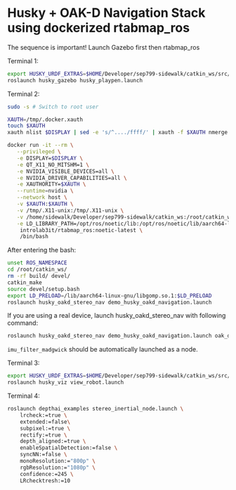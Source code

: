 # Husky + OAK-D Navigation Stack using dockerized rtabmap_ros

The sequence is important! Launch Gazebo first then rtabmap_ros

Terminal 1:
```bash
export HUSKY_URDF_EXTRAS=$HOME/Developer/sep799-sidewalk/catkin_ws/src/husky_oakd_stereo_nav/urdf/mcm07_customization.urdf.xacro
roslaunch husky_gazebo husky_playpen.launch
```

Terminal 2:
```bash
sudo -s # Switch to root user

XAUTH=/tmp/.docker.xauth
touch $XAUTH
xauth nlist $DISPLAY | sed -e 's/^..../ffff/' | xauth -f $XAUTH nmerge -

docker run -it --rm \
   --privileged \
   -e DISPLAY=$DISPLAY \
   -e QT_X11_NO_MITSHM=1 \
   -e NVIDIA_VISIBLE_DEVICES=all \
   -e NVIDIA_DRIVER_CAPABILITIES=all \
   -e XAUTHORITY=$XAUTH \
   --runtime=nvidia \
   --network host \
   -v $XAUTH:$XAUTH \
   -v /tmp/.X11-unix:/tmp/.X11-unix \
   -v /home/sidewalk/Developer/sep799-sidewalk/catkin_ws:/root/catkin_ws \
   -e LD_LIBRARY_PATH=/opt/ros/noetic/lib:/opt/ros/noetic/lib/aarch64-linux-gnu:/usr/lib/aarch64-linux-gnu/tegra \
    introlab3it/rtabmap_ros:noetic-latest \
    /bin/bash
```

After entering the bash:
```bash
unset ROS_NAMESPACE
cd /root/catkin_ws/
rm -rf build/ devel/
catkin_make
source devel/setup.bash
export LD_PRELOAD=/lib/aarch64-linux-gnu/libgomp.so.1:$LD_PRELOAD
roslaunch husky_oakd_stereo_nav demo_husky_oakd_navigation.launch
```

If you are using a real device, launch husky_oakd_stereo_nav with following command:
```bash
roslaunch husky_oakd_stereo_nav demo_husky_oakd_navigation.launch oak_d_type:=device
```

`imu_filter_madgwick` should be automatically launched as a node.

Terminal 3:
```bash
export HUSKY_URDF_EXTRAS=$HOME/Developer/sep799-sidewalk/catkin_ws/src/husky_oakd_stereo_nav/urdf/mcm07_customization.urdf.xacro
roslaunch husky_viz view_robot.launch
```

Terminal 4:
```bash
roslaunch depthai_examples stereo_inertial_node.launch \
    lrcheck:=true \
    extended:=false\
    subpixel:=true \
    rectify:=true \
    depth_aligned:=true \
    enableSpatialDetection:=false \
    syncNN:=false \
    monoResolution:="800p" \
    rgbResolution:="1080p" \
    confidence:=245 \
    LRchecktresh:=10
```
